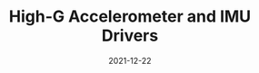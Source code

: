 ---
layout: default
modal-id: 2
date: 2021-12-22
img: STMSensors.jpg
alt: image-alt
project-date: Summer 2020
category: Firmware Drivers
title: High-G Accelerometer and IMU Drivers
objective: To develop functional SPI drivers for the H3LIS331DL High-G accelerometer and LSM9DS1 IMU.
details: The drivers are written in C (because it is more lightweight than C++) and tested on the STM32 platform using the STMCubeIDE. The sensor configuration and data is stored in structs using a similar scheme for both chips.
results: This was my first time writing sensor drivers and working at such a low level. I was able to first write a I2C driver for the High-G accelerometer. Once I was comfortable with my ability to work with I2C, I updated the driver for SPI and wrote the IMU driver for SPI. These drivers are currently deployed on the FCB’s the club is developing and have been used to collect data from several flights.
---